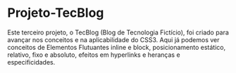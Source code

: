 # Projeto-TecBlog
 Este terceiro projeto, o TecBlog (Blog de Tecnologia Fictício), foi criado para avançar nos conceitos e na aplicabilidade do CSS3. Aqui já podemos ver conceitos de Elementos Flutuantes inline e block, posicionamento estático, relativo, fixo e absoluto, efeitos em hyperlinks e heranças e especificidades.
